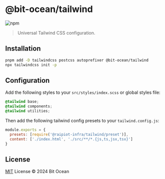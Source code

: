 # @bit-ocean/tailwind

![npm](https://img.shields.io/npm/v/@bit-ocean/tailwind?logo=tailwindcss&label=tailwind)

> Universal Tailwind CSS configuration.

## Installation

```bash
pnpm add -D tailwindcss postcss autoprefixer @bit-ocean/tailwind
npx tailwindcss init -p
```

## Configuration

Add the following styles to your `src/styles/index.scss` or global styles file:

```scss
@tailwind base;
@tailwind components;
@tailwind utilities;
```

Then add the following tailwind config presets to your `tailwind.config.js`:

```js
module.exports = {
  presets: [require('@raipiot-infra/tailwind/preset')],
  content: ['./index.html', './src/**/*.{js,ts,jsx,tsx}']
}
```

## License

[MIT](/LICENSE) License &copy; 2024 Bit Ocean
